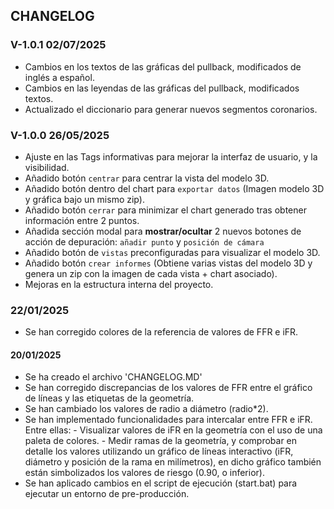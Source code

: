 ## CHANGELOG


### V-1.0.1 02/07/2025 
- Cambios en los textos de las gráficas del pullback, modificados de inglés a español.
- Cambios en las leyendas de las gráficas del pullback, modificados textos.
- Actualizado el diccionario para generar nuevos segmentos coronarios.

### V-1.0.0 26/05/2025
- Ajuste en las Tags informativas para mejorar la interfaz de usuario, y la visibilidad.
- Añadido botón `centrar` para centrar la vista del modelo 3D.
- Añadido botón dentro del chart para `exportar datos` (Imagen modelo 3D y gráfica bajo un mismo zip).
- Añadido botón `cerrar` para minimizar el chart generado tras obtener información entre 2 puntos.
- Añadida sección modal para **mostrar/ocultar** 2 nuevos botones de acción de depuración: `añadir punto` y `posición de cámara`
- Añadido botón de `vistas` preconfiguradas para visualizar el modelo 3D.
- Añadido botón `crear informes` (Obtiene varias vistas del modelo 3D y genera un zip con la imagen de cada vista + chart asociado).
- Mejoras en la estructura interna del proyecto.


### 22/01/2025

- Se han corregido colores de la referencia de valores de FFR e iFR.

#### 20/01/2025

- Se ha creado el archivo 'CHANGELOG.MD'
- Se han corregido discrepancias de los valores de FFR entre el gráfico de líneas y las etiquetas de la geometría.
- Se han cambiado los valores de radio a diámetro (radio*2).
- Se han implementado funcionalidades para intercalar entre FFR e iFR. Entre ellas:
        - Visualizar valores de iFR en la geometría con el uso de una paleta de colores.
        - Medir ramas de la geometría, y comprobar en detalle los valores utilizando un gráfico de líneas interactivo (iFR, diámetro y posición de la rama en milímetros), en dicho gráfico también están simbolizados los valores de riesgo (0.90, o inferior).
- Se han aplicado cambios en el script de ejecución (start.bat) para ejecutar un entorno de pre-producción.


 